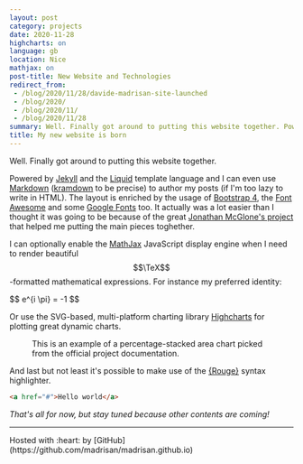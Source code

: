 ```yaml
---
layout: post
category: projects
date: 2020-11-28
highcharts: on
language: gb
location: Nice
mathjax: on
post-title: New Website and Technologies
redirect_from:
 - /blog/2020/11/28/davide-madrisan-site-launched
 - /blog/2020/
 - /blog/2020/11/
 - /blog/2020/11/28
summary: Well. Finally got around to putting this website together. Powered by <i>Jekyll</i>, the <i>Liquid</i> template language, it supports HTML and markdown syntaxes in the posts. The layout is enriched by the usage of <i>Bootstrap 4</i>, <i>Font Awesome</i>, <i>Google Fonts</i>, and a few other optional JavaScript engines.
title: My new website is born
---
```

Well. Finally got around to putting this website together.

Powered by [Jekyll](http://jekyllrb.com) and the [Liquid](https://shopify.github.io/liquid/)
template language and I can even use [Markdown](https://en.wikipedia.org/wiki/Markdown)
([kramdown](https://kramdown.gettalong.org/) to be precise) to author my posts
(if I'm too lazy to write in HTML).
The layout is enriched by the usage of
[Bootstrap 4](https://getbootstrap.com/), the
[Font Awesome](https://fontawesome.com/) and some
[Google Fonts](https://fonts.google.com/) too.
It actually was a lot easier than I thought it was going to be because of the
great [Jonathan McGlone's project](https://github.com/hankquinlan/hankquinlan.github.io/)
that helped me putting the main pieces toghether.

I can optionally enable the [MathJax](https://www.mathjax.org/) JavaScript display engine
when I need to render beautiful $$\TeX$$-formatted mathematical expressions.
For instance my preferred identity:

<div>
$$
e^{i \pi} = -1
$$
</div>

Or use the SVG-based, multi-platform charting library [Highcharts](https://www.highcharts.com/demo)
for plotting great dynamic charts.

<figure class="highcharts-figure">
   <div id="container-highcharts"></div>
   <p class="highcharts-description">
      This is an example of a percentage-stacked area chart picked from the official
      project documentation.
   </p>
   <script type="text/javascript"
           src="/assets/js/javascripts/blog-highcharts-000001.js"></script>
</figure>

And last but not least it's possible to make use of the [{Rouge}](http://rouge.jneen.net/)
syntax highlighter.

```html
<a href="#">Hello world</a>
```

*That's all for now, but stay tuned because other contents are coming!*

<hr>
Hosted with :heart: by [GitHub](https://github.com/madrisan/madrisan.github.io)
